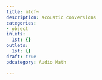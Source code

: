 ```yaml
---
title: mtof~
description: acoustic conversions
categories:
- object
inlets:
  1st: {}
outlets:
  1st: {}
draft: true
pdcategory: Audio Math

---
```


